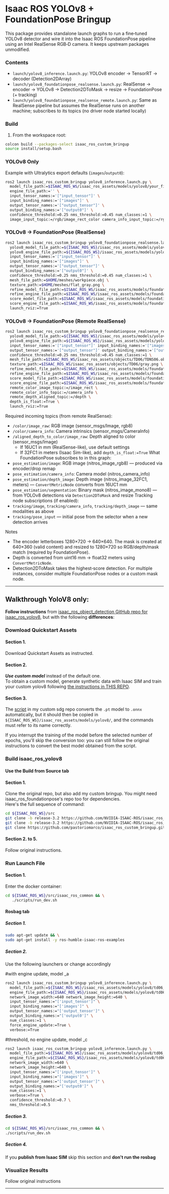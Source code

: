 Isaac ROS YOLOv8 + FoundationPose Bringup
=========================================

This package provides standalone launch graphs to run a fine‑tuned YOLOv8 detector and wire it into the Isaac ROS FoundationPose pipeline using an Intel RealSense RGB‑D camera. It keeps upstream packages unmodified.

### Contents
- `launch/yolov8_inference.launch.py`: YOLOv8 encoder → TensorRT → decoder (Detection2DArray)
- `launch/yolov8_foundationpose_realsense.launch.py`: RealSense → encoder → YOLOv8 → Detection2DToMask → resize → FoundationPose (+ tracking)
- `launch/yolov8_foundationpose_realsense_remote.launch.py`: Same as RealSense pipeline but assumes the RealSense runs on another machine; subscribes to its topics (no driver node started locally)  

### Build
1) From the workspace root:
```bash
colcon build --packages-select isaac_ros_custom_bringup
source install/setup.bash
```
### YOLOv8 Only
Example with Ultralytics export defaults (`images`/`output0`):
```bash
ros2 launch isaac_ros_custom_bringup yolov8_inference.launch.py \
  model_file_path:=$ISAAC_ROS_WS/isaac_ros_assets/models/yolov8/your_finetuned.onnx \
  engine_file_path:='' \
  input_tensor_names:='["input_tensor"]' \
  input_binding_names:='["images"]' \
  output_tensor_names:='["output_tensor"]' \
  output_binding_names:='["output0"]' \
  confidence_threshold:=0.25 nms_threshold:=0.45 num_classes:=1 \
  image_input_topic:=/rgb/image_rect_color camera_info_input_topic:=/rgb/camera_info
```
### YOLOv8 → FoundationPose (RealSense)
```bash
ros2 launch isaac_ros_custom_bringup yolov8_foundationpose_realsense.launch.py \
  yolov8_model_file_path:=${ISAAC_ROS_WS}/isaac_ros_assets/models/yolov8/td06_a.onnx \
  yolov8_engine_file_path:=${ISAAC_ROS_WS}/isaac_ros_assets/models/yolov8/td06_a.plan \
  input_tensor_names:='["input_tensor"]' \
  input_binding_names:='["images"]' \
  output_tensor_names:='["output_tensor"]' \
  output_binding_names:='["output0"]' \
  confidence_threshold:=0.25 nms_threshold:=0.45 num_classes:=1 \
  mesh_file_path:=$HOME/meshes/workpiece.obj \
  texture_path:=$HOME/meshes/flat_gray.png \
  refine_model_file_path:=$ISAAC_ROS_WS/isaac_ros_assets/models/foundationpose/refine_model.onnx \
  refine_engine_file_path:=$ISAAC_ROS_WS/isaac_ros_assets/models/foundationpose/refine_trt_engine.plan \
  score_model_file_path:=$ISAAC_ROS_WS/isaac_ros_assets/models/foundationpose/score_model.onnx \
  score_engine_file_path:=$ISAAC_ROS_WS/isaac_ros_assets/models/foundationpose/score_trt_engine.plan \
  launch_rviz:=True
```
### YOLOv8 → FoundationPose (Remote RealSense)
```bash
ros2 launch isaac_ros_custom_bringup yolov8_foundationpose_realsense_remote.launch.py \
  yolov8_model_file_path:=${ISAAC_ROS_WS}/isaac_ros_assets/models/yolov8/td06_c.onnx \
  yolov8_engine_file_path:=${ISAAC_ROS_WS}/isaac_ros_assets/models/yolov8/td06_c.plan \
  input_tensor_names:='["input_tensor"]' input_binding_names:='["images"]' \
  output_tensor_names:='["output_tensor"]' output_binding_names:='["output0"]' \
  confidence_threshold:=0.25 nms_threshold:=0.45 num_classes:=1 \
  mesh_file_path:=$ISAAC_ROS_WS/isaac_ros_assets/objects/TD06/TDNS06.obj \
  texture_path:=$ISAAC_ROS_WS/isaac_ros_assets/objects/TD06/gray.png \
  refine_model_file_path:=$ISAAC_ROS_WS/isaac_ros_assets/models/foundationpose/refine_model.onnx \
  refine_engine_file_path:=$ISAAC_ROS_WS/isaac_ros_assets/models/foundationpose/refine_trt_engine.plan \
  score_model_file_path:=$ISAAC_ROS_WS/isaac_ros_assets/models/foundationpose/score_model.onnx \
  score_engine_file_path:=$ISAAC_ROS_WS/isaac_ros_assets/models/foundationpose/score_trt_engine.plan \
  remote_color_image_topic:=/image_rect \
  remote_color_info_topic:=/camera_info \
  remote_depth_aligned_topic:=/depth \
  depth_is_float:=True \
  launch_rviz:=True
```
Required incoming topics (from remote RealSense):
- `/color/image_raw`: RGB image (sensor_msgs/Image, rgb8)
- `/color/camera_info`: Camera intrinsics (sensor_msgs/CameraInfo)
- `/aligned_depth_to_color/image_raw`: Depth aligned to color (sensor_msgs/Image)
  - If 16UC1 in mm (RealSense-like), use default settings
  - If 32FC1 in meters (Isaac Sim-like), add `depth_is_float:=True`
What FoundationPose subscribes to in this graph:
- `pose_estimation/image`: RGB image (nitros_image_rgb8) — produced via encoder/drop remap
- `pose_estimation/camera_info`: Camera model (nitros_camera_info)
- `pose_estimation/depth_image`: Depth image (nitros_image_32FC1, meters) — `ConvertMetricNode` converts from 16UC1 mm
- `pose_estimation/segmentation`: Binary mask (nitros_image_mono8) — from YOLOv8 detections via `Detection2DToMask` and resize
Tracking node subscriptions (if enabled):
- `tracking/image`, `tracking/camera_info`, `tracking/depth_image` — same modalities as above
- `tracking/pose_input` — initial pose from the selector when a new detection arrives

Notes
- The encoder letterboxes 1280×720 → 640×640. The mask is created at 640×360 (valid content) and resized to 1280×720 so RGB/depth/mask match (required by FoundationPose).
- Depth is converted from uint16 mm → float32 meters using `ConvertMetricNode`.
- Detection2DToMask takes the highest‑score detection. For multiple instances, consider multiple FoundationPose nodes or a custom mask node.

---

## Walkthrough YoloV8 only:

**Follow instructions** from 
[isaac_ros_object_detection GitHub repo for isaac_ros_yolov8](https://nvidia-isaac-ros.github.io/repositories_and_packages/isaac_ros_object_detection/isaac_ros_yolov8/index.html), but with the following **differences**:

### Download Quickstart Assets

#### Section 1.
Download Quickstart Assets as instructed.

#### Section 2. 
***Use custom model*** instead of the default one.  
To obtain a custom model, generate synthetic data with Isaac SIM and train your custom yolov8 following [the instructions in THIS REPO](https://github.com/pastoriomarco/sdg_training_custom.git).

#### Section 3.
The [script](https://github.com/pastoriomarco/sdg_training_custom/blob/main/custom_sdg/custom_train_yolov8.sh) in my custom sdg repo converts the `.pt` model to `.onnx` automatically, but it should then be copied in `${ISAAC_ROS_WS}/isaac_ros_assets/models/yolov8/`, and the commands must refer to its name correctly.

If you interrupt the training of the model before the selected number of epochs, you'll skip the conversion too: you can still follow the original instructions to convert the best model obtained from the script.

### Build isaac_ros_yolov8

#### Use the Build from Source tab

#### Section 1. 

Clone the original repo, but also add my custom bringup. You might need isaac_ros_foundationpose's repo too for dependencies.  
Here's the full sequence of command:
```bash
cd ${ISAAC_ROS_WS}/src
git clone -b release-3.2 https://github.com/NVIDIA-ISAAC-ROS/isaac_ros_object_detection.git isaac_ros_object_detection
git clone -b release-3.2 https://github.com/NVIDIA-ISAAC-ROS/isaac_ros_pose_estimation.git isaac_ros_pose_estimation
git clone https://github.com/pastoriomarco/isaac_ros_custom_bringup.git
```

#### Section 2. to 5.

Follow original instructions.

### Run Launch File

#### Section 1. 

Enter the docker container:

```bash
cd ${ISAAC_ROS_WS}/src/isaac_ros_common && \
   ./scripts/run_dev.sh
```

#### Rosbag tab

##### Section 1.

```bash
sudo apt-get update && \
sudo apt-get install -y ros-humble-isaac-ros-examples
```

##### Section 2.

Use the following launchers or change accordingly

#with engine update, model _a

```bash
ros2 launch isaac_ros_custom_bringup yolov8_inference.launch.py \
  model_file_path:=${ISAAC_ROS_WS}/isaac_ros_assets/models/yolov8/td06_a.onnx \
  engine_file_path:=${ISAAC_ROS_WS}/isaac_ros_assets/models/yolov8/td06_a.plan \
  network_image_width:=640 network_image_height:=640 \
  input_tensor_names:="['input_tensor']" \
  input_binding_names:="['images']" \
  output_tensor_names:="['output_tensor']" \
  output_binding_names:="['output0']" \
  num_classes:=1 \
  force_engine_update:=True \
  verbose:=True
```

#threshold, no engine update, model _c

```bash
ros2 launch isaac_ros_custom_bringup yolov8_inference.launch.py \
  model_file_path:=${ISAAC_ROS_WS}/isaac_ros_assets/models/yolov8/td06_c.onnx \
  engine_file_path:=${ISAAC_ROS_WS}/isaac_ros_assets/models/yolov8/td06_c.plan \
  network_image_width:=640 \
  network_image_height:=640 \
  input_tensor_names:="['input_tensor']" \
  input_binding_names:="['images']" \
  output_tensor_names:="['output_tensor']" \
  output_binding_names:="['output0']" \
  num_classes:=1 \
  verbose:=True \
  confidence_threshold:=0.7 \
  nms_threshold:=0.5 
```

##### Section 3.

```bash
cd ${ISAAC_ROS_WS}/src/isaac_ros_common && \
./scripts/run_dev.sh
```

##### Section 4. 
If you **publish from Isaac SIM** skip this section and **don't run the rosbag** 

### Visualize Results

Follow original instructions

---